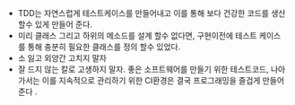 
* TDD는 자연스럽게 테스트케이스를 만들어내고 이를 통해 보다 건강한 코드를 생산 할수 있게 만들어 준다.
* 미리 클래스 그리고 하위의 메소드를 설계 할수 없다면, 구현이전에 테스트 케이스를 통해 충분히 필요한 클래스를 정의 할수 있었다. 
* 소 잃고 외양간 고치지 말자
* 잘 드지 않는 칼로 고생하지 말자. 좋은 소프트웨어를 만들기 위한 테스트코드, 나아가서는 이를 지속적으로 관리하기 위한 CI환경은 결국 프로그래밍을 즐겁게 만들어 준다 .  
